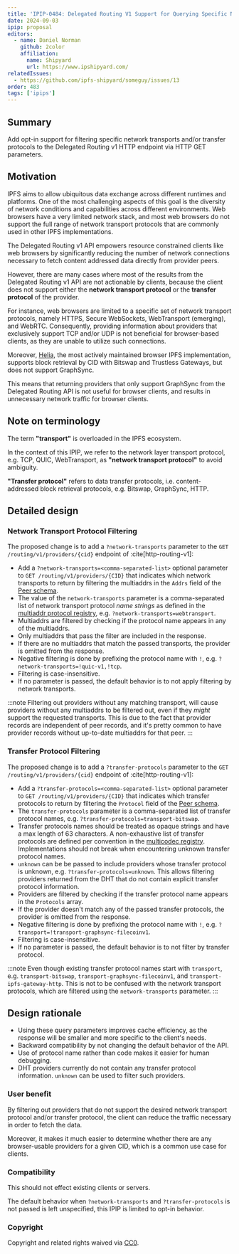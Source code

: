 ```yaml
---
title: 'IPIP-0484: Delegated Routing V1 Support for Querying Specific Network Transport and Transfer Protocols'
date: 2024-09-03
ipip: proposal
editors:
  - name: Daniel Norman
    github: 2color
    affiliation:
      name: Shipyard
      url: https://www.ipshipyard.com/
relatedIssues:
  - https://github.com/ipfs-shipyard/someguy/issues/13
order: 483
tags: ['ipips']
---
```


## Summary

Add opt-in support for filtering specific network transports and/or transfer protocols to the Delegated Routing v1 HTTP endpoint via HTTP GET parameters.

## Motivation

IPFS aims to allow ubiquitous data exchange across different runtimes and platforms. One of the most challenging aspects of this goal is the diversity of network conditions and capabilities across different environments. Web browsers have a very limited network stack, and most web browsers do not support the full range of network transport protocols that are commonly used in other IPFS implementations.

The Delegated Routing v1 API empowers resource constrained clients like web browsers by significantly reducing the number of network connections necessary to fetch content addressed data directly from provider peers.

However, there are many cases where most of the results from the Delegated Routing v1 API are not actionable by clients, because the client does not support either the **network transport protocol** or the **transfer protocol** of the provider.

For instance, web browsers are limited to a specific set of network transport protocols, namely HTTPS, Secure WebSockets, WebTransport (emerging), and WebRTC. Consequently, providing information about providers that exclusively support TCP and/or UDP is not beneficial for browser-based clients, as they are unable to utilize such connections.

Moreover, [Helia](https://github.com/ipfs/helia/), the most actively maintained browser IPFS implementation, supports block retrieval by CID with Bitswap and Trustless Gateways, but does not support GraphSync.

This means that returning providers that only support GraphSync from the Delegated Routing API is not useful for browser clients, and results in unnecessary network traffic for browser clients.

## Note on terminology

The term **"transport"** is overloaded in the IPFS ecosystem.

In the context of this IPIP, we refer to the network layer transport protocol, e.g. TCP, QUIC, WebTransport, as **"network transport protocol"** to avoid ambiguity.

**"Transfer protocol"** refers to data transfer protocols, i.e. content-addressed block retrieval protocols, e.g. Bitswap, GraphSync, HTTP.

## Detailed design

### Network Transport Protocol Filtering

The proposed change is to add a `?network-transports` parameter to the `GET /routing/v1/providers/{cid}` endpoint of :cite[http-routing-v1]:

- Add a `?network-transports=<comma-separated-list>` optional parameter to `GET /routing/v1/providers/{CID}` that indicates which network transports to return by filtering the multiaddrs in the `Addrs` field of the [Peer schema].
- The value of the `network-transports` parameter is a comma-separated list of network transport protocol _name strings_ as defined in the [multiaddr protocol registry](https://github.com/multiformats/multiaddr/blob/master/protocols.csv), e.g. `?network-transports=webtransport`.
- Multiaddrs are filtered by checking if the protocol name appears in any of the multiaddrs.
- Only multiaddrs that pass the filter are included in the response.
- If there are no multiaddrs that match the passed transports, the provider is omitted from the response.
- Negative filtering is done by prefixing the protocol name with `!`, e.g. `?network-transports=!quic-v1,!tcp`.
- Filtering is case-insensitive.
- If no parameter is passed, the default behavior is to not apply filtering by network transports.

:::note
Filtering out providers without any matching transport, will cause providers without any multiaddrs to be filtered out, even if they _might_ support the requested transports. This is due to the fact that provider records are independent of peer records, and it's pretty common to have provider records without up-to-date multiaddrs for that peer.
:::

### Transfer Protocol Filtering

The proposed change is to add a `?transfer-protocols` parameter to the `GET /routing/v1/providers/{cid}` endpoint of :cite[http-routing-v1]:

- Add a `?transfer-protocols=<comma-separated-list>` optional parameter to `GET /routing/v1/providers/{CID}` that indicates which transfer protocols to return by filtering the `Protocol` field of the [Peer schema].
- The `transfer-protocols` parameter is a comma-separated list of transfer protocol names, e.g. `?transfer-protocols=transport-bitswap`.
- Transfer protocols names should be treated as opaque strings and have a max length of 63 characters. A non-exhaustive list of transfer protocols are defined per convention in the [multicodec registry](https://github.com/multiformats/multicodec/blob/3b7b52deb31481790bc4bae984d8675bda4e0c82/table.csv#L149-L151). Implementations should not break when encountering unknown transfer protocol names.
- `unknown` can be be passed to include providers whose transfer protocol is unknown, e.g. `?transfer-protocols=unknown`. This allows filtering providers returned from the DHT that do not contain explicit transfer protocol information.
- Providers are filtered by checking if the transfer protocol name appears in the `Protocols` array.
- If the provider doesn't match any of the passed transfer protocols, the provider is omitted from the response.
- Negative filtering is done by prefixing the protocol name with `!`, e.g. `?transport=!transport-graphsync-filecoinv1`.
- Filtering is case-insensitive.
- If no parameter is passed, the default behavior is to not filter by transfer protocol.


:::note
Even though existing transfer protocol names start with `transport`, e.g. `transport-bitswap`, `transport-graphsync-filecoinv1`, and `transport-ipfs-gateway-http`. This is not to be confused with the network transport protocols, which are filtered using the `network-transports` parameter.
:::

## Design rationale

- Using these query parameters improves cache efficiency, as the response will be smaller and more specific to the client's needs.
- Backward compatibility by not changing the default behavior of the API.
- Use of protocol name rather than code makes it easier for human debugging.
- DHT providers currently do not contain any transfer protocol information. `unknown` can be used to filter such providers.

### User benefit

By filtering out providers that do not support the desired network transport protocol and/or transfer protocol, the client can reduce the traffic necessary in order to fetch the data.

Moreover, it makes it much easier to determine whether there are any browser-usable providers for a given CID, which is a common use case for clients.

### Compatibility

This should not effect existing clients or servers.

The default behavior when `?network-transports` and `?transfer-protocols` is not passed is left unspecified, this IPIP is limited to opt-in behavior.

### Copyright

Copyright and related rights waived via [CC0](https://creativecommons.org/publicdomain/zero/1.0/).

[Peer schema]: https://specs.ipfs.tech/routing/http-routing-v1/#peer-schema
